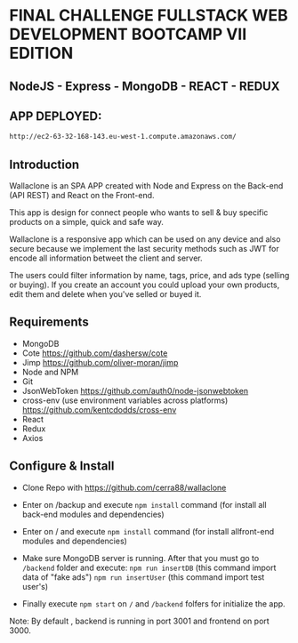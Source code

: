 # FINAL CHALLENGE FULLSTACK WEB DEVELOPMENT BOOTCAMP VII EDITION

## NodeJS - Express - MongoDB - REACT - REDUX

## APP DEPLOYED:

```bash
http://ec2-63-32-168-143.eu-west-1.compute.amazonaws.com/
```


## Introduction

Wallaclone is an SPA APP created with Node and Express on the Back-end (API REST) and React on the Front-end.

This app is design for connect people who wants to sell & buy specific products on a simple, quick and safe way.

Wallaclone is a responsive app which can be used on any device and also secure because we implement the last security methods such as JWT for encode all information betweet the client and server.

The users could filter information by name, tags, price, and ads type (selling or buying). If you create an account you could upload your own products, edit them and delete when you've selled or buyed it.

## Requirements 

* MongoDB
* Cote https://github.com/dashersw/cote
* Jimp https://github.com/oliver-moran/jimp
* Node and NPM
* Git 
* JsonWebToken https://github.com/auth0/node-jsonwebtoken
* cross-env (use environment variables across platforms) https://github.com/kentcdodds/cross-env
* React
* Redux
* Axios


## Configure & Install

* Clone Repo with https://github.com/cerra88/wallaclone
* Enter on /backup and execute `npm install` command (for install all back-end modules and dependencies)
* Enter on / and execute `npm install` command (for install allfront-end modules and dependencies)
* Make sure MongoDB server is running. After that you must go to `/backend` folder and execute:
 `npm run insertDB` (this command import data of "fake ads")
 `npm run insertUser` (this command import test user's)

* Finally execute `npm start` on `/` and `/backend` folfers for initialize the app.

Note: By default , backend is running in port 3001 and frontend on port 3000. 













